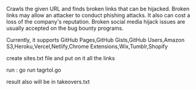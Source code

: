 Crawls the given URL and finds broken links that can be hijacked. Broken links may allow an attacker to conduct phishing attacks. It also can cost a loss of the company's reputation. Broken social media hijack issues are usually accepted on the bug bounty programs.

Currently, it supports GitHub Pages,GitHub Gists,GitHub Users,Amazon S3,Heroku,Vercel,Netlify,Chrome Extensions,Wix,Tumblr,Shopify

create sites.txt file and put on it all the links

run :
go run tagrtol.go

result also will be in takeovers.txt 
